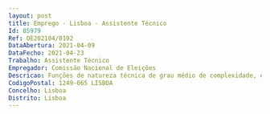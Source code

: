 ```yaml
--- 
layout: post
title: Emprego - Lisboa - Assistente Técnico
Id: 85979
Ref: OE202104/0192
DataAbertura: 2021-04-09
DataFecho: 2021-04-23
Trabalho: Assistente Técnico
Empregador: Comissão Nacional de Eleições
Descricao: Funções de natureza técnica de grau médio de complexidade, exercidas com a imparcialidade e isenção inerentes às várias vertentes de apoio à atividade da CNE, em regime de disponibilidade permanente e com polivalência funcional, especialmente no âmbito de a) gestão de recursos humanos, nomeadamente, assegurando a gestão administrativa dos recursos humanos b) apoio à gestão administrativa, patrimonial e de aprovisionamento c) outras atividades que se relevem necessárias, especialmente durante os processos eleitorais.
CodigoPostal: 1249-065 LISBOA
Concelho: Lisboa
Distrito: Lisboa
--- 
```

